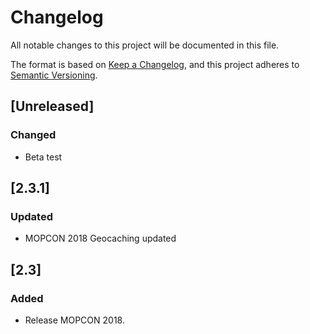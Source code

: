 # Changelog
All notable changes to this project will be documented in this file.

The format is based on [Keep a Changelog](https://keepachangelog.com/en/1.0.0/),
and this project adheres to [Semantic Versioning](https://semver.org/spec/v2.0.0.html).

## [Unreleased]
### Changed
- Beta test

## [2.3.1]
### Updated
- MOPCON 2018 Geocaching updated 

## [2.3]
### Added
- Release MOPCON 2018.